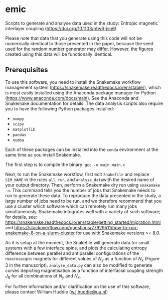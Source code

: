 # emic
Scripts to generate and analyse data used in the study: Entropic magnetic interlayer coupling (https://doi.org/10.1103/nfw6-jsn6)

Please note that data that you generate using this code will not be numerically identical to those presented in the paper, because the seed used for the random number generator may differ. However, the figures created using this data will be functionally identical.

## Prerequisites
To use this software, you need to install the Snakemake workflow management system (https://snakemake.readthedocs.io/en/stable/), which is most easily installed using the Anaconda package manager for Python (https://www.anaconda.com/docs/main). See the Anaconda and Snakemake documentation for details.
The data analysis scripts also require you to have the following Python packages installed:

* `numpy`
* `scipy`
* `matplotlib`
* `pandas`
* `numba`

Each of these packages can be installed into the `conda` environment at the same time as you install Snakemake.

The first step is to compile the binary:
`gcc -o main main.c`

Next, to run the Snakemake workflow, first edit `Snakefile` and replace `SIM_NAME` in the rules `all`, `run`, and `analyse_data`with the desired name of your output directory. Then, perform a Snakemake dry run using `snakemake -n`. This command tells you the number of jobs that Snakemake needs to run to generate these data.
To reproduce the data presented in the study, a large number of jobs need to be run, and we therefore recommend that you use a cluster which software which can remotely run many jobs simultaneously. Snakemake integrates well with a variety of such software; for details, see: https://snakemake.readthedocs.io/en/stable/getting_started/migration.html and https://stackoverflow.com/questions/77929511/how-to-run-snakemake-8-on-a-slurm-cluster for use with Snakemake versions >= 8.0.

As it is setup at the moment, the Snakefile will generate data for small systems with a few interface spins, and plots the calculating entropy difference between parallel and antiparallel configurations of the macroscopic magnets for different values of $N_y$ as a function of $N_x$ (Figure 3 in the manuscript). `analyse_data.py` can also be modified to generate curves depicting magnetisation as a function of interfacial coupling strength $J_R$ for all combinations of $N_y$ and $N_x$.

For further information and/or clarification on the use of this software, please contact William Huddie (w.j.huddie@uu.nl)
